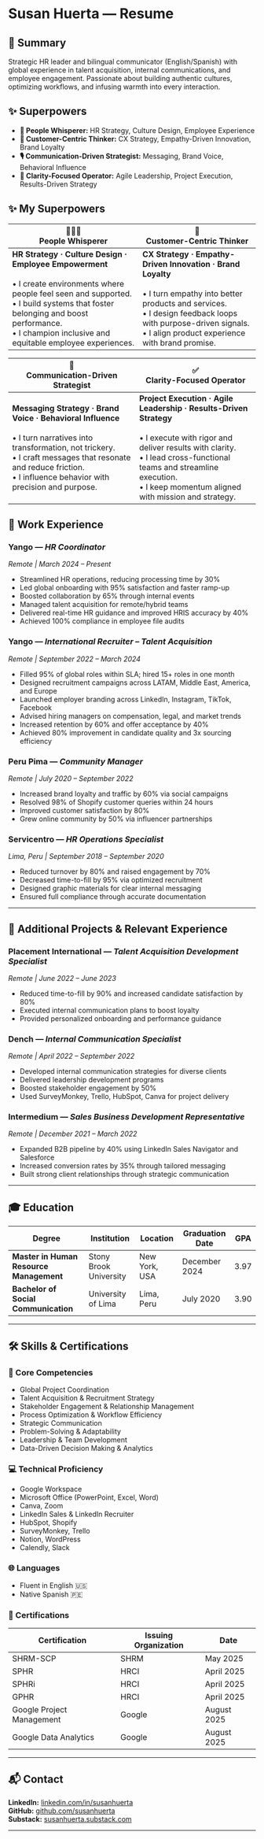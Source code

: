 # Susan Huerta — Resume

## 🧠 Summary
Strategic HR leader and bilingual communicator (English/Spanish) with global experience in talent acquisition, internal communications, and employee engagement. Passionate about building authentic cultures, optimizing workflows, and infusing warmth into every interaction.

## ✨ Superpowers  
- **🧭 People Whisperer:** HR Strategy, Culture Design, Employee Experience  
- **🧠 Customer-Centric Thinker:** CX Strategy, Empathy-Driven Innovation, Brand Loyalty  
- **🎙 Communication-Driven Strategist:** Messaging, Brand Voice, Behavioral Influence  
- **🧩 Clarity-Focused Operator:** Agile Leadership, Project Execution, Results-Driven Strategy

## ✨ My Superpowers

| <div align="center">🧑‍🤝‍🧑<br>**People Whisperer**</div> | <div align="center">💼<br>**Customer-Centric Thinker**</div> |
|----------------------------------------------------------|--------------------------------------------------------------|
| **HR Strategy · Culture Design · Employee Empowerment**<br><br>• I create environments where people feel seen and supported.<br>• I build systems that foster belonging and boost performance.<br>• I champion inclusive and equitable employee experiences. | **CX Strategy · Empathy-Driven Innovation · Brand Loyalty**<br><br>• I turn empathy into better products and services.<br>• I design feedback loops with purpose-driven signals.<br>• I align product experience with brand promise. |

| <div align="center">📣<br>**Communication-Driven Strategist**</div> | <div align="center">✅<br>**Clarity-Focused Operator**</div> |
|--------------------------------------------------------------------|----------------------------------------------------------------|
| **Messaging Strategy · Brand Voice · Behavioral Influence**<br><br>• I turn narratives into transformation, not trickery.<br>• I craft messages that resonate and reduce friction.<br>• I influence behavior with precision and purpose. | **Project Execution · Agile Leadership · Results-Driven Strategy**<br><br>• I execute with rigor and deliver results with clarity.<br>• I lead cross-functional teams and streamline execution.<br>• I keep momentum aligned with mission and strategy. |

## 💼 Work Experience

### **Yango** — *HR Coordinator*  
_Remote | March 2024 – Present_  
- Streamlined HR operations, reducing processing time by 30%  
- Led global onboarding with 95% satisfaction and faster ramp-up  
- Boosted collaboration by 65% through internal events  
- Managed talent acquisition for remote/hybrid teams  
- Delivered real-time HR guidance and improved HRIS accuracy by 40%  
- Achieved 100% compliance in employee file audits  

### **Yango** — *International Recruiter – Talent Acquisition*  
_Remote | September 2022 – March 2024_  
- Filled 95% of global roles within SLA; hired 15+ roles in one month  
- Designed recruitment campaigns across LATAM, Middle East, America, and Europe  
- Launched employer branding across LinkedIn, Instagram, TikTok, Facebook  
- Advised hiring managers on compensation, legal, and market trends  
- Increased retention by 60% and offer acceptance by 40%  
- Achieved 80% improvement in candidate quality and 3x sourcing efficiency  

### **Peru Pima** — *Community Manager*  
_Remote | July 2020 – September 2022_  
- Increased brand loyalty and traffic by 60% via social campaigns  
- Resolved 98% of Shopify customer queries within 24 hours  
- Improved customer satisfaction by 80%  
- Grew online community by 50% via influencer partnerships  

### **Servicentro** — *HR Operations Specialist*  
_Lima, Peru | September 2018 – September 2020_  
- Reduced turnover by 80% and raised engagement by 70%  
- Decreased time-to-fill by 95% via optimized recruitment  
- Designed graphic materials for clear internal messaging  
- Ensured full compliance through accurate documentation  

---

## 🧩 Additional Projects & Relevant Experience

### **Placement International** — *Talent Acquisition Development Specialist*  
_Remote | June 2022 – June 2023_  
- Reduced time-to-fill by 90% and increased candidate satisfaction by 80%  
- Executed internal communication plans to boost loyalty  
- Provided personalized onboarding and performance guidance  

### **Dench** — *Internal Communication Specialist*  
_Remote | April 2022 – September 2022_  
- Developed internal communication strategies for diverse clients  
- Delivered leadership development programs  
- Boosted stakeholder engagement by 50%  
- Used SurveyMonkey, Trello, HubSpot, Canva for project delivery  

### **Intermedium** — *Sales Business Development Representative*  
_Remote | December 2021 – March 2022_  
- Expanded B2B pipeline by 40% using LinkedIn Sales Navigator and Salesforce  
- Increased conversion rates by 35% through tailored messaging  
- Built strong client relationships through strategic communication  

---

## 🎓 Education

| Degree | Institution | Location | Graduation Date | GPA |
|--------|-------------|----------|------------------|-----|
| **Master in Human Resource Management** | Stony Brook University | New York, USA | December 2024 | 3.97 |
| **Bachelor of Social Communication** | University of Lima | Lima, Peru | July 2020 | 3.90 |

---

## 🛠️ Skills & Certifications

### 🔹 Core Competencies
- Global Project Coordination  
- Talent Acquisition & Recruitment Strategy  
- Stakeholder Engagement & Relationship Management  
- Process Optimization & Workflow Efficiency  
- Strategic Communication  
- Problem-Solving & Adaptability  
- Leadership & Team Development  
- Data-Driven Decision Making & Analytics  

### 💻 Technical Proficiency
- Google Workspace  
- Microsoft Office (PowerPoint, Excel, Word)  
- Canva, Zoom  
- LinkedIn Sales & LinkedIn Recruiter  
- HubSpot, Shopify  
- SurveyMonkey, Trello  
- Notion, WordPress  
- Calendly, Slack

### 🌐 Languages
- Fluent in English 🇺🇸  
- Native Spanish 🇵🇪  

### 📜 Certifications
| Certification | Issuing Organization | Date |
|---------------|----------------------|------|
| SHRM-SCP | SHRM | May 2025 |
| SPHR | HRCI | April 2025 |
| SPHRi | HRCI | April 2025 |
| GPHR | HRCI | April 2025 |
| Google Project Management | Google | August 2025 |
| Google Data Analytics | Google | August 2025 |

---

## 📬 Contact

**LinkedIn:** [linkedin.com/in/susanhuerta](#)  
**GitHub:** [github.com/susanhuerta](#)  
**Substack:** [susanhuerta.substack.com](#)

---

